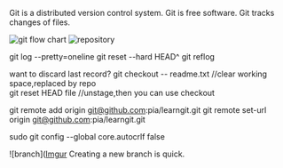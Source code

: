 Git is a distributed version control system.
Git is free software.
Git tracks changes of files.


![git flow chart](http://i.imgur.com/7ZtM0rQ.jpg)
![repository](http://i.imgur.com/TEJbYMR.jpg)

git log --pretty=oneline
git reset --hard HEAD^
git reflog

want to discard last record?
	git checkout -- readme.txt  //clear working space,replaced by repo  
	git reset HEAD file	    //unstage,then you can use checkout

git remote add origin git@github.com:pia/learngit.git
git remote set-url origin git@github.com:pia/learngit.git

sudo git config --global core.autocrlf false

![branch]([Imgur](http://i.imgur.com/Bw4bwUV.png)
Creating a new branch is quick.
